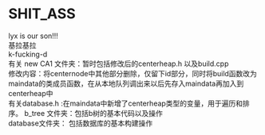 # SHIT_ASS
lyx is our son!!!  
基拉基拉  
k-fucking-d  
有关 new CA1 文件夹：暂时包括修改后的centerheap.h 以及build.cpp  
  修改内容：将centernode中其他部分删除，仅留下id部分，同时将build函数改为maindata的类成员函数，在从本地队列调出来以后先存入maindata再加入到centerheap中  
有关database.h :在maindata中新增了centerheap类型的变量，用于遍历和排序。 
b_tree 文件夹：包括b树的基本代码以及操作  
database文件夹： 包括数据库的基本构建操作  

